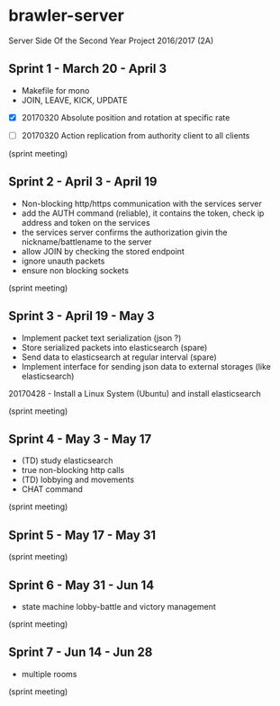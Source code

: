 # brawler-server
Server Side Of the Second Year Project 2016/2017 (2A)

Sprint 1 - March 20 - April 3
-

* Makefile for mono
* JOIN, LEAVE, KICK, UPDATE

- [x] 20170320 Absolute position and rotation at specific rate
- [ ] 20170320 Action replication from authority client to all clients


(sprint meeting)


Sprint 2 - April 3 - April 19
-

* Non-blocking http/https communication with the services server
* add the AUTH command (reliable), it contains the token, check ip address and token on the services
* the services server confirms the authorization givin the nickname/battlename to the server
* allow JOIN by checking the stored endpoint
* ignore unauth packets
* ensure non blocking sockets

(sprint meeting)

Sprint 3 - April 19 - May 3
-

* Implement packet text serialization (json ?)
* Store serialized packets into elasticsearch (spare)
* Send data to elasticsearch at regular interval (spare)
* Implement interface for sending json data to external storages (like elasticsearch)

20170428 - Install a Linux System (Ubuntu) and install elasticsearch

(sprint meeting)

Sprint 4 - May 3 - May 17
-

* (TD) study elasticsearch
* true non-blocking http calls
* (TD) lobbying and movements
* CHAT command

(sprint meeting)

Sprint 5 - May 17 - May 31
-

(sprint meeting)

Sprint 6 - May 31 - Jun 14 
-

* state machine lobby-battle and victory management

(sprint meeting)

Sprint 7 - Jun 14 - Jun 28
-

* multiple rooms

(sprint meeting)
